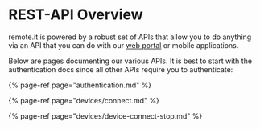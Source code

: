 # REST-API Overview

remote.it is powered by a robust set of APIs that allow you to do anything via an API that you can do with our [web portal](https://app.remote.it) or mobile applications.

Below are pages documenting our various APIs. It is best to start with the authentication docs since all other APIs require you to authenticate:

{% page-ref page="authentication.md" %}

{% page-ref page="devices/connect.md" %}

{% page-ref page="devices/device-connect-stop.md" %}





